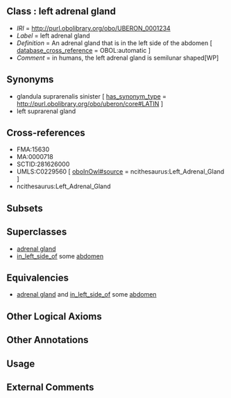 
## Class : left adrenal gland

 * *IRI* = http://purl.obolibrary.org/obo/UBERON_0001234
 * *Label* = left adrenal gland
 * *Definition* = An adrenal gland that is in the left side of the abdomen [ [database_cross_reference](../../ef/oboInOwl#hasDbXref.md) = OBOL:automatic ]
 * *Comment* = in humans, the left adrenal gland is semilunar shaped[WP]

## Synonyms

 * glandula suprarenalis sinister [ [has_synonym_type](../../pe/oboInOwl#hasSynonymType.md) = http://purl.obolibrary.org/obo/uberon/core#LATIN ]
 * left suprarenal gland

## Cross-references

 * FMA:15630
 * MA:0000718
 * SCTID:281626000
 * UMLS:C0229560 [ [oboInOwl#source](../../ce/oboInOwl#source.md) = ncithesaurus:Left_Adrenal_Gland ]
 * ncithesaurus:Left_Adrenal_Gland

## Subsets


## Superclasses

 * [adrenal gland](../../UBERON/69/UBERON_0002369.md)
 * [in_left_side_of](../../BSPO/20/BSPO_0000120.md) some [abdomen](../../UBERON/16/UBERON_0000916.md)

## Equivalencies

 * [adrenal gland](../../UBERON/69/UBERON_0002369.md) and [in_left_side_of](../../BSPO/20/BSPO_0000120.md) some [abdomen](../../UBERON/16/UBERON_0000916.md)

## Other Logical Axioms


## Other Annotations


## Usage


## External Comments

